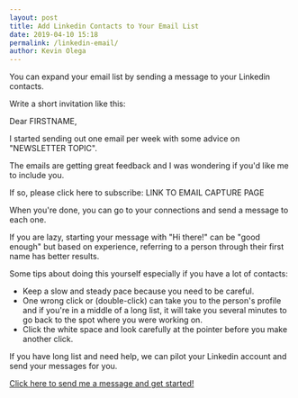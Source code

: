 ```yaml
--- 
layout: post 
title: Add Linkedin Contacts to Your Email List
date: 2019-04-10 15:18
permalink: /linkedin-email/ 
author: Kevin Olega 
--- 
```

You can expand your email list by sending a message to your Linkedin contacts.

Write a short invitation like this:

Dear FIRSTNAME,

I started sending out one email per week with some advice on "NEWSLETTER TOPIC".

The emails are getting great feedback and I was wondering if you'd like me to include you.

If so, please click here to subscribe: 
LINK TO EMAIL CAPTURE PAGE

When you're done, you can go to your connections and send a message to each one.

If you are lazy, starting your message with "Hi there!" can be "good enough" but based on experience, referring to a person through their first name has better results.

Some tips about doing this yourself especially if you have a lot of contacts:

- Keep a slow and steady pace because you need to be careful.
- One wrong click or (double-click) can take you to the person's profile and if you're in a middle of a long list, it will take you several minutes to go back to the spot where you were working on.
- Click the white space and look carefully at the pointer before you make another click.

If you have long list and need help, we can pilot your Linkedin account and send your messages for you.

[Click here to send me a message and get started!](https://forms.gle/u61exeL13CHHXo1k7)
